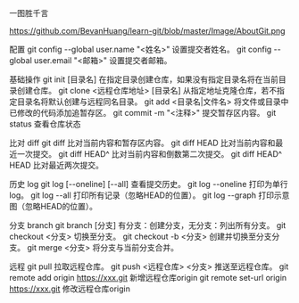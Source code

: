 
一图胜千言

https://github.com/BevanHuang/learn-git/blob/master/Image/AboutGit.png


配置
git config --global user.name "<姓名>" 设置提交者姓名。
git config --global user.email "<邮箱>" 设置提交者邮箱。

基础操作
git init [目录名] 在指定目录创建仓库，如果没有指定目录名将在当前目录创建仓库。
git clone <远程仓库地址> [目录名] 从指定地址克隆仓库，若不指定目录名将默认创建与远程同名目录。
git add <目录名|文件名> 将文件或目录中已修改的代码添加追暂存区。
git commit -m "<注释>" 提交暂存区内容。
git status 查看仓库状态

比对 diff
git diff 比对当前内容和暂存区内容。
git diff HEAD 比对当前内容和最近一次提交。
git diff HEAD^ 比对当前内容和倒数第二次提交。
git diff HEAD^ HEAD 比对最近两次提交。

历史 log
git log [--oneline] [--all] 查看提交历史。
git log --oneline 打印为单行log。
git log --all 打印所有记录（忽略HEAD的位置）。
git log --graph 打印示意图（忽略HEAD的位置）。

分支 branch
git branch [分支] 有分支：创建分支，无分支：列出所有分支。
git checkout <分支> 切换至分支。
git checkout -b <分支> 创建并切换至分支分支。
git merge <分支> 将分支与当前分支合并。

远程
git pull 拉取远程仓库。
git push <远程仓库> <分支> 推送至远程仓库。
git remote add origin https://xxx.git 新增远程仓库origin
git remote set-url origin https://xxx.git 修改远程仓库origin
